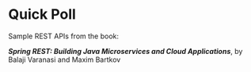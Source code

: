 # Quick Poll
Sample REST APIs from the book:

***Spring REST: Building Java Microservices and Cloud Applications***, by Balaji Varanasi and Maxim Bartkov
